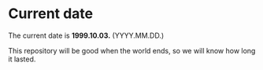 # Current date

The current date is **1999.10.03.** (YYYY.MM.DD.)

This repository will be good when the world ends, so we will know how long it lasted.